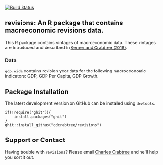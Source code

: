 [![Build Status](https://travis-ci.org/cdcrabtree/revisions.svg?branch=master)](https://travis-ci.org/cdcrabtree/revisions)

## revisions: An R package that contains macroeconomic revisions data.
This R package contains vintages of macroeconomic data. These vintages are introduced and described in [Kerner and Crabtree (2018)](https://osf.io/preprints/socarxiv/qsxae).

### Data
`gdp.wide` contains revision year data for the following macroeconomic indicators: GDP, GDP Per Capita, GDP Growth.

## Package Installation
The latest development version on GitHub can be installed using `devtools`.

```
if(!require("ghit")){
    install.packages("ghit")
}
ghit::install_github("cdcrabtree/revisions")
```

## Support or Contact
Having trouble with `revisions`? Please email [Charles Crabtree](mailto:ccrabtr@umich.edu) and he'll help you sort it out.
